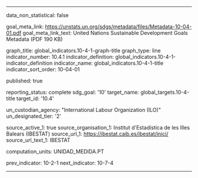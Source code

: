 
---
data_non_statistical: false

goal_meta_link: https://unstats.un.org/sdgs/metadata/files/Metadata-10-04-01.pdf
goal_meta_link_text: United Nations Sustainable Development Goals Metadata (PDF 190 KB)

graph_title: global_indicators.10-4-1-graph-title
graph_type: line
indicator_number: 10.4.1
indicator_definition: global_indicators.10-4-1-indicator_definition
indicator_name: global_indicators.10-4-1-title
indicator_sort_order: 10-04-01

published: true

reporting_status: complete
sdg_goal: '10'
target_name: global_targets.10-4-title
target_id: '10.4'

un_custodian_agency: "International Labour Organization (ILO)"
un_designated_tier: '2'

source_active_1: true
source_organisation_1: Institut d'Estadística de les Illes Balears (IBESTAT)
source_url_1: https://ibestat.caib.es/ibestat/inici/
source_url_text_1: IBESTAT

computation_units: UNIDAD_MEDIDA.PT

prev_indicator: 10-2-1
next_indicator: 10-7-4

---